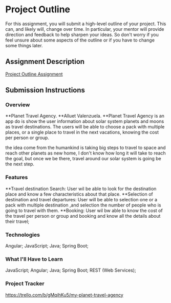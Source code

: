 # Project Outline
For this assignment, you will submit a high-level outline of your project. This can, and likely will, change over time. In particular, your mentor will provide direction and feedback to help sharpen your ideas. So don't worry if you feel unsure about some aspects of the outline or if you have to change some things later.

## Assignment Description
[Project Outline Assignment](https://education.launchcode.org/liftoff/modules/assignments/project-outline)

## Submission Instructions

### Overview
**Planet Travel Agency.
**Alluet Valenzuela.
**Planet Travel Agency is an app do is show the user information about solar system planets and moons as travel destinations.
The users will be able to choose a pack with multiple places, or a single place to travel in the next vacations,
knowing the cost per person or group.

the idea come from the humankind is taking big steps to travel to space and reach other planets as new home,
I don't know how long it will take to reach the goal,
but once we be there, travel around our solar system is going be  the next step.

### Features
**Travel destination Search:
User wil be able to look for the destination place and know a few characteristics about that place.
**Selection of destination and travel departures:
User will be able to selection one or a pack with multiple destination ,and selection the number of people who is going to travel with them.
**Booking: User wil bw able to know the cost of the travel per person or group and booking and know all the details about their travel;

### Technologies
Angular;
JavaScript;
Java;
Spring Boot;
### What I'll Have to Learn
JavaScript;
Angular;
Java;
Spring Boot;
REST (Web Services);
### Project Tracker
https://trello.com/b/gMqihKu5/my-planet-travel-agency